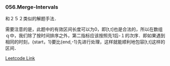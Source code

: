 ### 056.Merge-Intervals

和２５２类似的解题手法．

需要注意的是，此题中的有效区间长度可以为0，即[t,t]也是合法的，所以在数组ｑ中，我们除了按时间排序之外，第二指标应该按照先1后-１的次序．即如果遇到相同的时刻，{start，1}要比{end,-1}先进行处理，这样就能顺利地包容[t,t]这样的区间．


[Leetcode Link](https://leetcode.com/problems/merge-intervals)